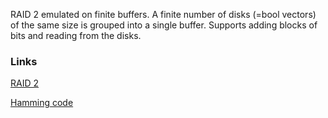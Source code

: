 RAID 2 emulated on finite buffers. A finite number of disks (=bool vectors) of the same size is grouped into a single buffer. Supports adding blocks of bits and reading from the disks.

### Links

[RAID 2](https://en.wikipedia.org/wiki/Standard_RAID_levels#RAID_2)

[Hamming code](https://en.wikipedia.org/wiki/Hamming_code)
